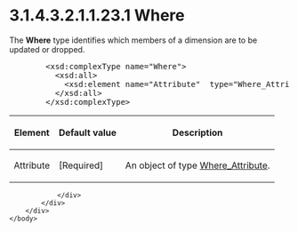 <html dir="LTR" xmlns:mshelp="http://msdn.microsoft.com/mshelp" xmlns:ddue="http://ddue.schemas.microsoft.com/authoring/2003/5" xmlns:xlink="http://www.w3.org/1999/xlink" xmlns:tool="http://www.microsoft.com/tooltip">
    <head>
        <meta http-equiv="Content-Type" content="text/html; CHARSET=utf-8"></meta>
        <meta name="save" content="history"></meta>
        <title>3.1.4.3.2.1.1.23.1 Where</title>
        <xml>
            <mshelp:toctitle title="3.1.4.3.2.1.1.23.1 Where"></mshelp:toctitle>
            <mshelp:rltitle title="[MS-SSAS]: Where"></mshelp:rltitle>
            <mshelp:keyword index="A" term="88e16515-72db-40f9-9352-5d0f73a5e27e"></mshelp:keyword>
            <mshelp:attr name="DCSext.ContentType" value="open specification"></mshelp:attr>
            <mshelp:attr name="AssetID" value="88e16515-72db-40f9-9352-5d0f73a5e27e"></mshelp:attr>
            <mshelp:attr name="TopicType" value="kbRef"></mshelp:attr>
            <mshelp:attr name="DCSext.Title" value="[MS-SSAS]: Where" />
        </xml>
    </head>
    <body>
        <div id="header">
            <h1 class="heading">3.1.4.3.2.1.1.23.1 Where</h1>
        </div>
        <div id="mainSection">
            <div id="mainBody">
                <div id="allHistory" class="saveHistory"></div>
                <div id="sectionSection0" class="section" name="collapseableSection">
                    

<p>The <b>Where</b> type identifies which members of a
dimension are to be updated or dropped.</p>

<dl>
<dd>
<div><pre>   &lt;xsd:complexType name=&quot;Where&quot;&gt;
     &lt;xsd:all&gt;
       &lt;xsd:element name=&quot;Attribute&quot;  type=&quot;Where_Attribute&quot; /&gt;
     &lt;/xsd:all&gt;
   &lt;/xsd:complexType&gt;
</pre></div>
</dd></dl>

<table>
 <thead>
  <tr>
   <th>
   <p>Element</p>
   </th>
   <th>
   <p>Default value</p>
   </th>
   <th>
   <p>Description</p>
   </th>
  </tr>
 </thead>
 <tr>
  <td>
  <p>Attribute</p>
  </td>
  <td>
  <p>[Required]</p>
  </td>
  <td>
  <p>An object of type <a href="c64067b8-eac6-47d8-b209-8ae9bcacc56a.md">Where_Attribute</a>.</p>
  </td>
 </tr>
</table>

<p> </p>


                </div>
            </div>
        </div>
    </body>
</html>